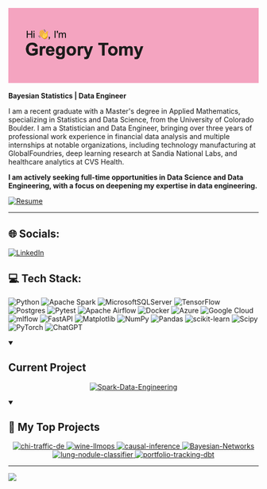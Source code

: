 ![](header.png)

**Bayesian Statistics | Data Engineer**

I am a recent graduate with a Master's degree in Applied Mathematics, specializing in Statistics and Data Science, from the University of Colorado Boulder. I am a Statistician and Data Engineer, bringing over three years of professional work experience in financial data analysis and multiple internships at notable organizations, including technology manufacturing at GlobalFoundries, deep learning research at Sandia National Labs, and healthcare analytics at CVS Health.

**I am actively seeking full-time opportunities in Data Science and Data Engineering, with a focus on deepening my expertise in data engineering.**


[![Resume](https://img.shields.io/badge/Resume-blue)](Gregory_Tomy_Resume.pdf)

---

## 🌐 Socials:
[![LinkedIn](https://img.shields.io/badge/LinkedIn-0077B5?style=for-the-badge&logo=linkedin&logoColor=white)](https://www.linkedin.com/in/gregorytomy/) 

## 💻 Tech Stack:
![Python](https://img.shields.io/badge/python-3670A0?style=for-the-badge&logo=python&logoColor=ffdd54) 
![Apache Spark](https://img.shields.io/badge/Apache%20Spark-FDEE21?style=flat-square&logo=apachespark&logoColor=black)
![MicrosoftSQLServer](https://img.shields.io/badge/Microsoft%20SQL%20Server-CC2927?style=for-the-badge&logo=microsoft%20sql%20server&logoColor=white) 
![TensorFlow](https://img.shields.io/badge/TensorFlow-%23FF6F00.svg?style=for-the-badge&logo=TensorFlow&logoColor=white) 
![Postgres](https://img.shields.io/badge/postgres-%23316192.svg?style=for-the-badge&logo=postgresql&logoColor=white)
![Pytest](https://img.shields.io/badge/pytest-%23ffffff.svg?style=for-the-badge&logo=pytest&logoColor=2f9fe3)
![Apache Airflow](https://img.shields.io/badge/Apache%20Airflow-017CEE?style=for-the-badge&logo=Apache%20Airflow&logoColor=white)
![Docker](https://img.shields.io/badge/docker-%230db7ed.svg?style=for-the-badge&logo=docker&logoColor=white) 
![Azure](https://img.shields.io/badge/azure-%230072C6.svg?style=for-the-badge&logo=microsoftazure&logoColor=white) 
![Google Cloud](https://img.shields.io/badge/GoogleCloud-%234285F4.svg?style=for-the-badge&logo=google-cloud&logoColor=white) 
![mlflow](https://img.shields.io/badge/mlflow-%23d9ead3.svg?style=for-the-badge&logo=numpy&logoColor=blue) 
![FastAPI](https://img.shields.io/badge/FastAPI-005571?style=for-the-badge&logo=fastapi) 
![Matplotlib](https://img.shields.io/badge/Matplotlib-%23ffffff.svg?style=for-the-badge&logo=Matplotlib&logoColor=black) 
![NumPy](https://img.shields.io/badge/numpy-%23013243.svg?style=for-the-badge&logo=numpy&logoColor=white) 
![Pandas](https://img.shields.io/badge/pandas-%23150458.svg?style=for-the-badge&logo=pandas&logoColor=white) 
![scikit-learn](https://img.shields.io/badge/scikit--learn-%23F7931E.svg?style=for-the-badge&logo=scikit-learn&logoColor=white) 
![Scipy](https://img.shields.io/badge/SciPy-%230C55A5.svg?style=for-the-badge&logo=scipy&logoColor=%white) 
![PyTorch](https://img.shields.io/badge/PyTorch-%23EE4C2C.svg?style=for-the-badge&logo=PyTorch&logoColor=white)
![ChatGPT](https://img.shields.io/badge/ChatGPT-74aa9c?style=for-the-badge&logo=openai&logoColor=white)

<details open> 
  <summary><h2> Current Project </h2></summary>
  <p align="center">
 <a href="https://github.com/GregoryTomy/Spark-Data-Engineering">
    <img width="278" src="https://github-readme-stats.vercel.app/api/pin/?username=GregoryTomy&repo=Spark-Data-Engineering&theme=react&bg_color=1F222E&title_color=F85D7F&hide_border=true&icon_color=F8D866&show_icons=false" alt="Spark-Data-Engineering">
  </a>
</p>
</details>

<details open> 
  <summary><h2>📘 My Top Projects</h2></summary>

  <!-- Repo info cards -t https://github.com/anuraghazra/github-readme-stats -->
  <!-- Small repo cards (fork) - https://github.com/DenverCoder1/github-readme-stats -->
<p align="center">
  <a href="https://github.com/GregoryTomy/chi-traffic-de">
    <img width="278" src="https://github-readme-stats.vercel.app/api/pin/?username=GregoryTomy&repo=chi-traffic-de&theme=react&bg_color=1F222E&title_color=F85D7F&hide_border=true&icon_color=F8D866&show_icons=false" alt="chi-traffic-de">
  </a>
     <a href="https://github.com/GregoryTomy/wine-llmops">
    <img width="278" src="https://github-readme-stats.vercel.app/api/pin/?username=GregoryTomy&repo=wine-llmops&theme=react&bg_color=1F222E&title_color=F85D7F&hide_border=true&icon_color=F8D866&show_icons=false" alt="wine-llmops">
  </a>
    <a href="https://github.com/GregoryTomy/causal-inference">
    <img width="278" src="https://github-readme-stats.vercel.app/api/pin/?username=GregoryTomy&repo=causal-inference&theme=react&bg_color=1F222E&title_color=F85D7F&hide_border=true&icon_color=F8D866&show_icons=false" alt="causal-inference">
  </a>
    <a href="https://github.com/GregoryTomy/Bayesian-Networks">
    <img width="278" src="https://github-readme-stats.vercel.app/api/pin/?username=GregoryTomy&repo=Bayesian-Networks&theme=react&bg_color=1F222E&title_color=F85D7F&hide_border=true&icon_color=F8D866&show_icons=false" alt="Bayesian-Networks">
  </a>
    <a href="https://github.com/GregoryTomy/lung-nodule-classifier">
    <img width="278" src="https://github-readme-stats.vercel.app/api/pin/?username=GregoryTomy&repo=lung-nodule-classifier&theme=react&bg_color=1F222E&title_color=F85D7F&hide_border=true&icon_color=F8D866&show_icons=false" alt="lung-nodule-classifier">
  </a>
    <a href="https://github.com/GregoryTomy/portfolio-tracking-dbt">
    <img width="278" src="https://github-readme-stats.vercel.app/api/pin/?username=GregoryTomy&repo=portfolio-tracking-dbt&theme=react&bg_color=1F222E&title_color=F85D7F&hide_border=true&icon_color=F8D866&show_icons=false" alt="portfolio-tracking-dbt">
  </a>


</p>

</details>

---
[![](https://visitcount.itsvg.in/api?id=gregorytomy&icon=0&color=7)](https://visitcount.itsvg.in)

<!-- Created with GPRM ( https://gprm.itsvg.in ) -->
